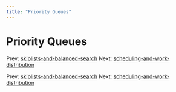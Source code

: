 ```yaml
---
title: "Priority Queues"
---
```


# Priority Queues

Prev: [skiplists-and-balanced-search](skiplists-and-balanced-search.md)
Next: [scheduling-and-work-distribution](scheduling-and-work-distribution.md)

Prev: [skiplists-and-balanced-search](skiplists-and-balanced-search.md)
Next: [scheduling-and-work-distribution](scheduling-and-work-distribution.md)

